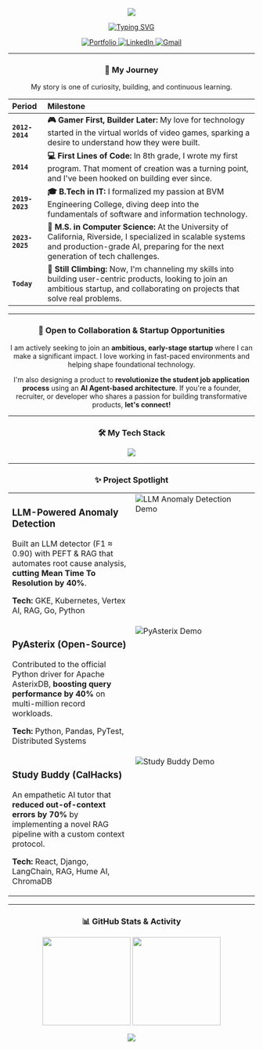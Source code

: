 <div align="center">

<img src="https://capsule-render.vercel.app/api?type=waving&color=gradient&height=300&section=header&text=Dhrumil%20Ankola&fontSize=70&fontAlignY=38&animation=fadeIn&desc=Building%20cool%20things%20with%20code%20and%20coffee&descAlignY=55&descAlign=68" />

<a href="https://git.io/typing-svg"><img src="https://readme-typing-svg.herokuapp.com?font=Fira+Code&size=25&pause=1000&color=3366FF&center=true&vCenter=true&width=500&lines=Full-Stack+Developer;AI+%26+ML+Enthusiast;Creative+Problem-Solver;Aspiring+Founder" alt="Typing SVG" /></a>

<p>
  <a href="https://dhrumilankola.netlify.app/" target="_blank">
    <img src="https://img.shields.io/badge/Portfolio-D65A31?style=for-the-badge&logo=react&logoColor=white" alt="Portfolio"/>
  </a>
  <a href="https://www.linkedin.com/in/dhrumil-ankola/" target="_blank">
    <img src="https://img.shields.io/badge/LinkedIn-0077B5?style=for-the-badge&logo=linkedin&logoColor=white" alt="LinkedIn"/>
  </a>
  <a href="mailto:ankoladhrumil@gmail.com">
    <img src="https://img.shields.io/badge/Gmail-D14836?style=for-the-badge&logo=gmail&logoColor=white" alt="Gmail"/>
  </a>
</p>

---

### 📍 My Journey

My story is one of curiosity, building, and continuous learning.

| Period      | Milestone                                                                                                     |
| :---------- | :------------------------------------------------------------------------------------------------------------ |
| **`2012-2014`** | **🎮 Gamer First, Builder Later:** My love for technology started in the virtual worlds of video games, sparking a desire to understand how they were built. |
| **`2014`** | **💻 First Lines of Code:** In 8th grade, I wrote my first program. That moment of creation was a turning point, and I've been hooked on building ever since. |
| **`2019-2023`** | **🎓 B.Tech in IT:** I formalized my passion at BVM Engineering College, diving deep into the fundamentals of software and information technology. |
| **`2023-2025`** | **🏢 M.S. in Computer Science:** At the University of California, Riverside, I specialized in scalable systems and production-grade AI, preparing for the next generation of tech challenges. |
| **`Today`** | **🚀 Still Climbing:** Now, I'm channeling my skills into building user-centric products, looking to join an ambitious startup, and collaborating on projects that solve real problems. |

---

### 🚀 Open to Collaboration & Startup Opportunities

I am actively seeking to join an **ambitious, early-stage startup** where I can make a significant impact. I love working in fast-paced environments and helping shape foundational technology.

I'm also designing a product to **revolutionize the student job application process** using an **AI Agent-based architecture**. If you're a founder, recruiter, or developer who shares a passion for building transformative products, **let's connect!**

---

### 🛠️ My Tech Stack
<p>
  <a href="https://skillicons.dev">
    <img src="https://skillicons.dev/icons?i=python,javascript,cpp,sql,pytorch,tensorflow,gcp,aws,docker,kubernetes,jenkins,git,react,nodejs,django,laravel,express,mysql,mongodb&perline=9" />
  </a>
</p>

---

### ✨ Project Spotlight

<table>
  <tr>
    <td width="50%" valign="top">
      <h3>LLM-Powered Anomaly Detection</h3>
      <p>Built an LLM detector (F1 ≈ 0.90) with PEFT & RAG that automates root cause analysis, <strong>cutting Mean Time To Resolution by 40%</strong>.</p>
      <p><strong>Tech:</strong> GKE, Kubernetes, Vertex AI, RAG, Go, Python</p>
    </td>
    <td width="50%" valign="top">
      <img src="YOUR_LINK_TO_ANOMALY_DETECTION_DEMO.gif" alt="LLM Anomaly Detection Demo" />
    </td>
  </tr>
  <tr>
    <td width="50%" valign="top">
      <h3>PyAsterix (Open-Source)</h3>
      <p>Contributed to the official Python driver for Apache AsterixDB, <strong>boosting query performance by 40%</strong> on multi-million record workloads.</p>
      <p><strong>Tech:</strong> Python, Pandas, PyTest, Distributed Systems</p>
    </td>
    <td width="50%" valign="top">
      <img src="YOUR_LINK_TO_PYASTERIX_DEMO.gif" alt="PyAsterix Demo" />
    </td>
  </tr>
    <tr>
    <td width="50%" valign="top">
      <h3>Study Buddy (CalHacks)</h3>
      <p>An empathetic AI tutor that <strong>reduced out-of-context errors by 70%</strong> by implementing a novel RAG pipeline with a custom context protocol.</p>
      <p><strong>Tech:</strong> React, Django, LangChain, RAG, Hume AI, ChromaDB</p>
    </td>
    <td width="50%" valign="top">
      <img src="YOUR_LINK_TO_STUDY_BUDDY_DEMO.gif" alt="Study Buddy Demo" />
    </td>
  </tr>
</table>

---

### 📊 GitHub Stats & Activity

<p>
  <img height="180em" src="https://github-readme-stats.vercel.app/api?username=dhrumilankola&show_icons=true&theme=tokyonight&include_all_commits=true&count_private=true"/>
  <img height="180em" src="https://github-readme-stats.vercel.app/api/top-langs/?username=dhrumilankola&layout=compact&langs_count=8&theme=tokyonight"/>
</p>

<img src="https://raw.githubusercontent.com/dhrumilankola/dhrumilankola/output/github-contribution-grid-snake.svg" />

</div>